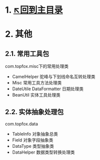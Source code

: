 # 1. [↖回到主目录](https://gitee.com/topfox/topfox/blob/dev/README.md)

# 2. 其他

## 2.1. 常用工具包
com.topfox.misc下的常用处理类

- CamelHelper 驼峰与下划线命名互转处理类 
- Misc 常用工具方法处理类 
- DateUtile DataFormatter 日期处理类 
- BeanUtil 实体工具处理类 

## 2.2. 实体抽象处理包
com.topfox.data

- TableInfo 对象抽象总类
- Field 对象字段抽象类
- DataType 类型抽象类
- DataHelper 数据类型转换处理类